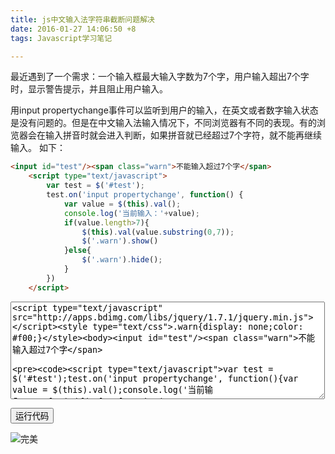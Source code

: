```yaml
---
title: js中文输入法字符串截断问题解决
date: 2016-01-27 14:06:50 +8
tags: Javascript学习笔记

---
```

最近遇到了一个需求：一个输入框最大输入字数为7个字，用户输入超出7个字时，显示警告提示，并且阻止用户输入。

用input propertychange事件可以监听到用户的输入，在英文或者数字输入状态是没有问题的。但是在中文输入法输入情况下，不同浏览器有不同的表现。有的浏览器会在输入拼音时就会进入判断，如果拼音就已经超过7个字符，就不能再继续输入。
如下：
```html
<input id="test"/><span class="warn">不能输入超过7个字</span>
    <script type="text/javascript">
        var test = $('#test');
        test.on('input propertychange', function() {
            var value = $(this).val();
            console.log('当前输入：'+value);
            if(value.length>7){
                $(this).val(value.substring(0,7));
                $('.warn').show()
            }else{
                $('.warn').hide();
            }
        })
    </script>
```
<textarea id="runCode1" name="textarea" rows="10" cols="60" class="runCode"><script type="text/javascript" src="http://apps.bdimg.com/libs/jquery/1.7.1/jquery.min.js"></script><style type="text/css">.warn{display: none;color: #f00;}</style><body><input id="test"/><span class="warn">不能输入超过7个字</span>
    <script type="text/javascript">var test = $('#test');test.on('input propertychange', function(){var value = $(this).val();console.log('当前输入：'+value);if(value.length>7){$(this).val(value.substring(0,7));$('.warn').show()}else{$('.warn').hide();}})</script><body></textarea>

<input style="cursor: hand" onclick="runEx('runCode1')" type="button" value="运行代码" class="runCode-btn"/><br/>

运行以上代码可以发现，比如我想输入“报价方案”时，如果打全拼根本无法打出来就被阻止了。在网上找了解决方案之后，发现了一些以前没听过的事件。

>#### 复合事件
复合事件（composition event）是DOM3级事件中新添加的一类事件，用于处理IME的输入序列。IME（Input Method Editor，输入法编辑器）可以让用户输入在物理键盘上找不到的字符。复合事件就是针对检测和处理这种输入而设计的。
       （1）compositionstart：在IME的文本复合系统打开时触发，表示要开始输入了。
（2）compositionupdate：在向输入字段中插入新字符时触发。
（3）compositionend：在IME的文本复合系统关闭时触发，表示返回正常键盘的输入状态。

用这个事件，我们可以实现中文输入法截断的问题了。如下：

```html
    <input id="test"/><span class="warn">不能输入超过7个字</span>
    <script type="text/javascript">
        var test = $('#test');
        test.on('input propertychange change', function() {
            if($(this).prop('comStart')) return;    // 中文输入过程中不截断
            var value = $(this).val();
            console.log('当前输入：'+value);
            if(value.length>7){
                $(this).val(value.substring(0,7));
                $('.warn').show()
            }else{
                $('.warn').hide();
            }
        }).on('compositionstart', function(){
            $(this).prop('comStart', true);
            console.log('中文输入：开始');
        }).on('compositionend', function(){
            $(this).prop('comStart', false);
            console.log('中文输入：结束');
        });
    </script>
```
<textarea id="runCode2" name="textarea" rows="10" cols="60" class="runCode"><script type="text/javascript" src="http://apps.bdimg.com/libs/jquery/1.7.1/jquery.min.js"></script><style type="text/css">.warn{display: none;color: #f00;}</style><body><input id="test"/><span class="warn">不能输入超过7个字</span><script type="text/javascript">var test = $('#test');test.on('input propertychange change', function(){if($(this).prop('comStart')) return;var value = $(this).val();console.log('当前输入：'+value);if(value.length>7){$(this).val(value.substring(0,7));$('.warn').show()}else{$('.warn').hide();}}).on('compositionstart', function(){$(this).prop('comStart', true);console.log('中文输入：开始');}).on('compositionend', function(){$(this).prop('comStart', false);console.log('中文输入：结束');});</script></body></textarea>

<input style="cursor: hand" onclick="runEx('runCode2')" type="button" value="运行代码" class="runCode-btn"/><br/>

![完美](http://i4.tietuku.com/e52018b653051022.jpg)

